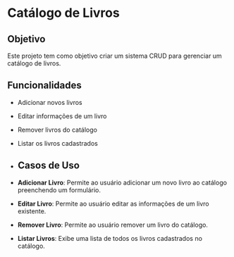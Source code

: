 # Catálogo de Livros

## Objetivo
Este projeto tem como objetivo criar um sistema CRUD para gerenciar um catálogo de livros.

## Funcionalidades
- Adicionar novos livros
- Editar informações de um livro
- Remover livros do catálogo
- Listar os livros cadastrados

- ## Casos de Uso
- **Adicionar Livro**: Permite ao usuário adicionar um novo livro ao catálogo preenchendo um formulário.
- **Editar Livro**: Permite ao usuário editar as informações de um livro existente.
- **Remover Livro**: Permite ao usuário remover um livro do catálogo.
- **Listar Livros**: Exibe uma lista de todos os livros cadastrados no catálogo.
